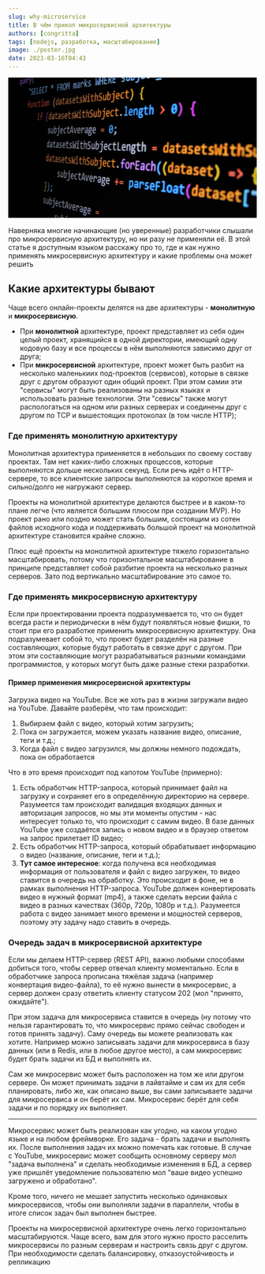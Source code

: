 ```yaml
---
slug: why-microservice
title: В чём прикол микросервисной архитектуры
authors: [congritta]
tags: [nodejs, разработка, масштабирование]
image: ./poster.jpg
date: 2023-03-16T04:43
---
```


![](./poster.jpg)

Наверняка многие начинающие (но уверенные) разработчики слышали про микросервисную архитектуру, но ни разу не применяли её. В этой статье я доступным языком расскажу про то, где и как нужно применять микросервисную архитектуру и какие проблемы она может решить

<!--truncate-->

## Какие архитектуры бывают

Чаще всего онлайн-проекты делятся на две архитектуры - **монолитную** и **микросервисную**.

- При **монолитной** архитектуре, проект представляет из себя один целый проект, хранящийся в одной директории, имеющий одну кодовую базу и все процессы в нём выполняются зависимо друг от друга;
- При **микросервисной** архитектуре, проект может быть разбит на несколько маленькиих под-проектов (сервисов), которые в связке друг с другом образуют один общий проект. При этом самии эти "сервисы" могут быть реализованы на разных языках и использовать разные технологии. Эти "севисы" также могут распологаться на одном или разных серверах и соединены друг с другом по TCP и вышестоящих протоколах (в том числе HTTP);

### Где применять монолитную архитектуру

Монолитная архитектура применяется в небольших по своему составу проектах. Там нет каких-либо сложных процессов, которые выполняются дольше нескольких секунд. Если речь идёт о HTTP-сервере, то все клиентские запросы выполняются за короткое время и сильно/долго не нагружают сервер.

Проекты на монолитной архитектуре делаются быстрее и в каком-то плане легче (что является большим плюсом при создании MVP). Но проект рано или поздно может стать большим, состоящим из сотен файлов исходного кода и поддерживать большой проект на монолитной архитектуре становится крайне сложно.

Плюс ещё проекты на монолитной архитектуре тяжело горизонтально масштабировать, потому что горизонтальное масштабирование в принципе представляет собой разбитие проекта на несколько разных серверов. Зато под вертикально масштабирование это самое то.

### Где применять микросервисную архитектуру

Если при проектировании проекта подразумевается то, что он будет всегда расти и периодически в нём будут появляться новые фишки, то стоит при его разработке применить микросервисную архитектуру. Она подразумевает собой то, что проект будет разделён на разные составляющих, которые будут работать в связке друг с другом. При этом эти составляющие могут разрабатываться разными командами программистов, у которых могут быть даже разные стеки разработки.

#### Пример применения микросервисной архитектуры

Загрузка видео на YouTube. Все же хоть раз в жизни загружали видео на YouTube. Давайте разберём, что там происходит:

1. Выбираем файл с видео, который хотим загрузить;
2. Пока он загружается, можем указать название видео, описание, теги и т.д.;
3. Когда файл с видео загрузился, мы должны немного подождать, пока он обработается

Что в это время происходит под капотом YouTube (примерно):

1. Есть обработчик HTTP-запроса, который принимает файл на загрузку и сохраняет его в определённую директорию на сервере. Разумеется там происходит валидация входящих данных и авторизация запросов, но мы эти моменты опустим - нас интересует только то, что происходит с самим видео. В базе данных YouTube уже создаётся запись о новом видео и в браузер ответом на запрос прилетает ID видео;
2. Есть обработчик HTTP-запроса, который обрабатывает информацию о видео (название, описание, теги и т.д.);
3. **Тут самое интересное**: когда получена вся необходимая информация от пользователя и файл с видео загружен, то видео ставится в очередь на обработку. Это происходит в фоне, не в рамках выполнения HTTP-запроса. YouTube должен конвертировать видео в нужный формат (mp4), а также сделать версии файла с видео в разных качествах (360p, 720p, 1080p и т.д.). Разумеется работа с видео занимает много времени и мощностей серверов, поэтому эту задачу надо ставить в очередь.

### Очередь задач в микросервисной архитектуре

Если мы делаем HTTP-сервер (REST API), важно любыми способами добиться того, чтобы сервер отвечал клиенту моментально. Если в обработчике запроса прописана тяжёлая задача (например конвертация видео-файла), то её нужно вынести в микросервис, а сервер должен сразу ответить клиенту статусом 202 (мол "принято, ожидайте").

При этом задача для микросервиса ставится в очередь (ну потому что нельзя гарантировать то, что микросервис прямо сейчас свободен и готов принять задачу). Саму очередь вы можете реализовать как хотите. Например можно записывать задачи для микросервиса в базу данных (или в Redis, или в любое другое место), а сам микросервис будет брать задачи из БД и выполнять их.

Сам же микросервис может быть расположен на том же или другом сервере. Он может принимать задачи в лайвтайме и сам их для себя планировать, либо же, как описано выше, вы сами записываете задачи для микросервиса и он берёт их сам. Микросервис берёт для себя задачи и по порядку их выполняет.

---

Микросервис может быть реализован как угодно, на каком угодно языке и на любом фреймворке. Его задача - брать задачи и выполнять их. После выполнения задач их можно помечать как готовые. В случае с YouTube, микросервис может сообщить основному серверу мол "задача выполнена" и сделать необходимые изменения в БД, а сервер уже пришлёт уведомление пользователю мол "ваше видео успешно загружено и обработано".

Кроме того, ничего не мешает запустить несколько одинаковых микросервисов, чтобы они выполняли задачи в параллели, чтобы в итоге список задач был выполнен быстрее.

Проекты на микросервисной архитектуре очень легко горизонтально масштабируются. Чаще всего, вам для этого нужно просто расселить микросервисы по разным серверам и настроить связь друг с другом. При необходимости сделать балансировку, отказоустойчивость и репликацию

